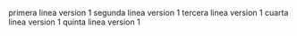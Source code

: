 primera linea version 1
segunda linea version 1
tercera linea version 1
cuarta linea version 1
quinta linea version 1